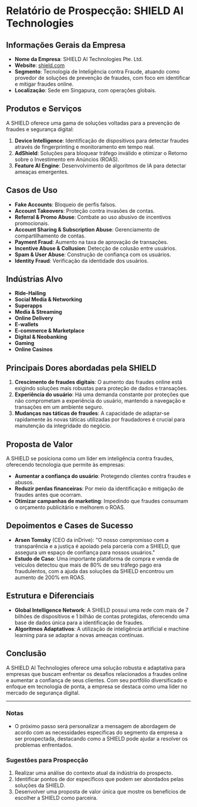 # Relatório de Prospecção: SHIELD AI Technologies

## Informações Gerais da Empresa
- **Nome da Empresa**: SHIELD AI Technologies Pte. Ltd.
- **Website**: [shield.com](https://shield.com)
- **Segmento**: Tecnologia de Inteligência contra Fraude, atuando como provedor de soluções de prevenção de fraudes, com foco em identificar e mitigar fraudes online.
- **Localização**: Sede em Singapura, com operações globais.

## Produtos e Serviços
A SHIELD oferece uma gama de soluções voltadas para a prevenção de fraudes e segurança digital:
1. **Device Intelligence**: Identificação de dispositivos para detectar fraudes através de fingerprinting e monitoramento em tempo real.
2. **AdShield**: Soluções para bloquear tráfego inválido e otimizar o Retorno sobre o Investimento em Anúncios (ROAS).
3. **Feature AI Engine**: Desenvolvimento de algoritmos de IA para detectar ameaças emergentes.

## Casos de Uso
- **Fake Accounts**: Bloqueio de perfis falsos.
- **Account Takeovers**: Proteção contra invasões de contas.
- **Referral & Promo Abuse**: Combate ao uso abusivo de incentivos promocionais.
- **Account Sharing & Subscription Abuse**: Gerenciamento de compartilhamento de contas.
- **Payment Fraud**: Aumento na taxa de aprovação de transações.
- **Incentive Abuse & Collusion**: Detecção de colusão entre usuários.
- **Spam & User Abuse**: Construção de confiança com os usuários.
- **Identity Fraud**: Verificação da identidade dos usuários.

## Indústrias Alvo
- **Ride-Hailing**
- **Social Media & Networking**
- **Superapps**
- **Media & Streaming**
- **Online Delivery**
- **E-wallets**
- **E-commerce & Marketplace**
- **Digital & Neobanking**
- **Gaming**
- **Online Casinos**

## Principais Dores abordadas pela SHIELD
1. **Crescimento de fraudes digitais**: O aumento das fraudes online está exigindo soluções mais robustas para proteção de dados e transações.
2. **Experiência do usuário**: Há uma demanda constante por proteções que não comprometam a experiência do usuário, mantendo a navegação e transações em um ambiente seguro.
3. **Mudanças nas táticas de fraudes**: A capacidade de adaptar-se rapidamente às novas táticas utilizadas por fraudadores é crucial para manutenção da integridade do negócio.

## Proposta de Valor
A SHIELD se posiciona como um líder em inteligência contra fraudes, oferecendo tecnologia que permite às empresas:
- **Aumentar a confiança do usuário**: Protegendo clientes contra fraudes e abusos.
- **Reduzir perdas financeiras**: Por meio da identificação e mitigação de fraudes antes que ocorram.
- **Otimizar campanhas de marketing**: Impedindo que fraudes consumam o orçamento publicitário e melhorem o ROAS.

## Depoimentos e Cases de Sucesso
- **Arsen Tomsky** (CEO da inDrive): "O nosso compromisso com a transparência e a justiça é apoiado pela parceria com a SHIELD, que assegura um espaço de confiança para nossos usuários."
- **Estudo de Caso**: Uma importante plataforma de compra e venda de veículos detectou que mais de 80% de seu tráfego pago era fraudulentos, com a ajuda das soluções da SHIELD encontrou um aumento de 200% em ROAS.

## Estrutura e Diferenciais
- **Global Intelligence Network**: A SHIELD possui uma rede com mais de 7 bilhões de dispositivos e 1 bilhão de contas protegidas, oferecendo uma base de dados única para a identificação de fraudes.
- **Algoritmos Adaptativos**: A utilização de inteligência artificial e machine learning para se adaptar a novas ameaças contínuas.

## Conclusão
A SHIELD AI Technologies oferece uma solução robusta e adaptativa para empresas que buscam enfrentar os desafios relacionados a fraudes online e aumentar a confiança de seus clientes. Com seu portfólio diversificado e enfoque em tecnologia de ponta, a empresa se destaca como uma líder no mercado de segurança digital.

---

### Notas
- O próximo passo será personalizar a mensagem de abordagem de acordo com as necessidades específicas do segmento da empresa a ser prospectada, destacando como a SHIELD pode ajudar a resolver os problemas enfrentados. 

### Sugestões para Prospecção
1. Realizar uma análise do contexto atual da indústria do prospecto.
2. Identificar pontos de dor específicos que podem ser abordados pelas soluções da SHIELD.
3. Desenvolver uma proposta de valor única que mostre os benefícios de escolher a SHIELD como parceira.